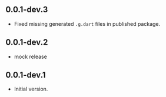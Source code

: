 ## 0.0.1-dev.3

- Fixed missing generated `.g.dart` files in published package.

## 0.0.1-dev.2

- mock release

## 0.0.1-dev.1

- Initial version.
